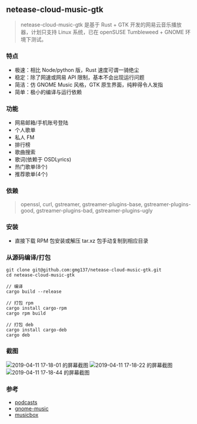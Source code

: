 ## netease-cloud-music-gtk
> netease-cloud-music-gtk 是基于 Rust + GTK 开发的网易云音乐播放器，计划只支持 Linux 系统，已在 openSUSE Tumbleweed + GNOME 环境下测试。

### 特点
- 极速：相比 Node/python 版，Rust 速度可谓一骑绝尘
- 稳定：除了网速或网易 API 限制，基本不会出现运行问题
- 简洁：仿 GNOME Music 风格，GTK 原生界面，纯粹得令人发指
- 简单：极小的编译与运行依赖

### 功能
- 网易邮箱/手机账号登陆
- 个人歌单
- 私人 FM
- 排行榜
- 歌曲搜索
- 歌词(依赖于 OSDLyrics)
- 热门歌单(8个)
- 推荐歌单(4个)

### 依赖
> openssl, curl, gstreamer, gstreamer-plugins-base, gstreamer-plugins-good, gstreamer-plugins-bad, gstreamer-plugins-ugly

### 安装
- 直接下载 RPM 包安装或解压 tar.xz 包手动复制到相应目录

### 从源码编译/打包
```
git clone git@github.com:gmg137/netease-cloud-music-gtk.git
cd netease-cloud-music-gtk

// 编译
cargo build --release

// 打包 rpm
cargo install cargo-rpm
cargo rpm build

// 打包 deb
cargo install cargo-deb
cargo deb
```

### 截图
![2019-04-11 17-18-01 的屏幕截图](https://user-images.githubusercontent.com/6460323/55945759-01f55200-5c7e-11e9-9a91-606a4656555e.png)
![2019-04-11 17-18-22 的屏幕截图](https://user-images.githubusercontent.com/6460323/55945765-04f04280-5c7e-11e9-9f38-242524aedd66.png)
![2019-04-11 17-18-44 的屏幕截图](https://user-images.githubusercontent.com/6460323/55945774-07529c80-5c7e-11e9-9dbd-eefa9e387096.png)


### 参考
- [podcasts](https://gitlab.gnome.org/World/podcasts)
- [gnome-music](https://gitlab.gnome.org/GNOME/gnome-music)
- [musicbox](https://github.com/darknessomi/musicbox)
